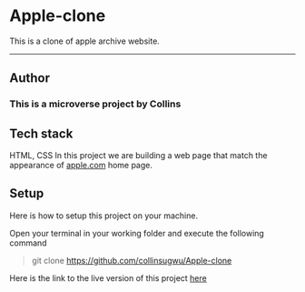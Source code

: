 # Apple-clone
This is a clone of apple archive website.

---
## Author
### This is a microverse project by Collins

## Tech stack
HTML, CSS
In this project we are building a web page that match the appearance of [apple.com](https://web.archive.org/web/20140301004610/http://www.apple.com/) home page.

## Setup
Here is how to setup this project on your machine.

Open your terminal in your working folder and execute the following command

>git clone https://github.com/collinsugwu/Apple-clone

Here is the link to the live version of this project
[here](https://github.com/collinsugwu/Apple-clone/blob/feature/index.html)